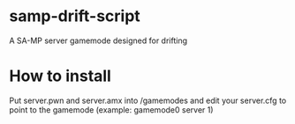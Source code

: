 # samp-drift-script
A SA-MP server gamemode designed for drifting

# How to install
Put server.pwn and server.amx into <your server>/gamemodes and edit your server.cfg to point to the gamemode (example: gamemode0 server 1)
